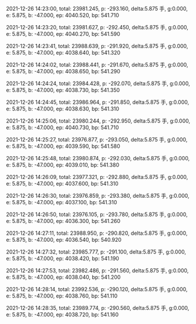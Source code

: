 2021-12-26 14:23:00, total: 23981.245, p: -293.160, delta:5.875 手, g:0.000, e: 5.875, b: -47.000, ep: 4040.520, bp: 541.710

2021-12-26 14:23:20, total: 23981.627, p: -292.450, delta:5.875 手, g:0.000, e: 5.875, b: -47.000, ep: 4040.270, bp: 541.590

2021-12-26 14:23:41, total: 23988.639, p: -291.920, delta:5.875 手, g:0.000, e: 5.875, b: -47.000, ep: 4038.640, bp: 541.320

2021-12-26 14:24:02, total: 23988.441, p: -291.670, delta:5.875 手, g:0.000, e: 5.875, b: -47.000, ep: 4038.650, bp: 541.290

2021-12-26 14:24:24, total: 23984.428, p: -292.070, delta:5.875 手, g:0.000, e: 5.875, b: -47.000, ep: 4038.730, bp: 541.350

2021-12-26 14:24:45, total: 23986.964, p: -291.850, delta:5.875 手, g:0.000, e: 5.875, b: -47.000, ep: 4038.630, bp: 541.310

2021-12-26 14:25:06, total: 23980.244, p: -292.950, delta:5.875 手, g:0.000, e: 5.875, b: -47.000, ep: 4040.730, bp: 541.710

2021-12-26 14:25:27, total: 23976.877, p: -293.050, delta:5.875 手, g:0.000, e: 5.875, b: -47.000, ep: 4039.590, bp: 541.580

2021-12-26 14:25:48, total: 23980.874, p: -292.030, delta:5.875 手, g:0.000, e: 5.875, b: -47.000, ep: 4039.010, bp: 541.380

2021-12-26 14:26:09, total: 23977.321, p: -292.880, delta:5.875 手, g:0.000, e: 5.875, b: -47.000, ep: 4037.600, bp: 541.310

2021-12-26 14:26:30, total: 23976.859, p: -293.380, delta:5.875 手, g:0.000, e: 5.875, b: -47.000, ep: 4037.100, bp: 541.310

2021-12-26 14:26:50, total: 23976.105, p: -293.780, delta:5.875 手, g:0.000, e: 5.875, b: -47.000, ep: 4036.300, bp: 541.260

2021-12-26 14:27:11, total: 23988.950, p: -290.820, delta:5.875 手, g:0.000, e: 5.875, b: -47.000, ep: 4036.540, bp: 540.920

2021-12-26 14:27:32, total: 23985.777, p: -291.100, delta:5.875 手, g:0.000, e: 5.875, b: -47.000, ep: 4038.420, bp: 541.190

2021-12-26 14:27:53, total: 23982.486, p: -291.560, delta:5.875 手, g:0.000, e: 5.875, b: -47.000, ep: 4038.040, bp: 541.200

2021-12-26 14:28:14, total: 23992.536, p: -290.120, delta:5.875 手, g:0.000, e: 5.875, b: -47.000, ep: 4038.760, bp: 541.110

2021-12-26 14:28:35, total: 23989.774, p: -290.560, delta:5.875 手, g:0.000, e: 5.875, b: -47.000, ep: 4038.720, bp: 541.160